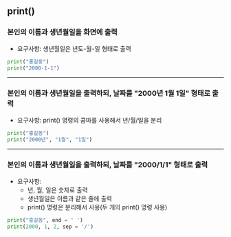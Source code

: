 ## print()
### 본인의 이름과 생년월일을 화면에 출력
- 요구사항: 생년월일은 년도-월-일 형태로 출력

```python
print("홍길동") 
print("2000-1-1")
```
---
### 본인의 이름과 생년월일을 출력하되, 날짜를 "2000년 1월 1일" 형태로 출력
- 요구사항: print() 명령의 콤마를 사용해서 년/월/일을 분리

```python
print("홍길동") 
print("2000년", "1월", "1일")
```
---
### 본인의 이름과 생년월일을 출력하되, 날짜를 "2000/1/1" 형태로 출력
- 요구사항: 
	- 년, 월, 일은 숫자로 출력
	- 생년월일은 이름과 같은 줄에 출력
	- print() 명령은 분리해서 사용(두 개의 print() 명령 사용)

	
```python
print("홍길동", end = ' ') 
print(2000, 1, 2, sep = '/')
```
